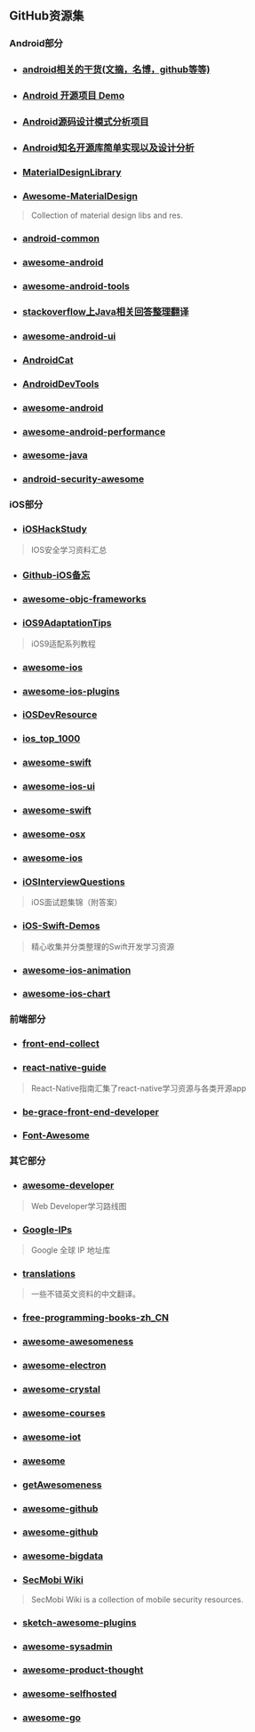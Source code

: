 ## GitHub资源集

### Android部分

* ### [android相关的干货(文摘，名博，github等等)](https://github.com/openproject/AndroidDigest)

* ### [Android 开源项目 Demo](https://github.com/android-cn/android-open-project-demo)

* ### [Android源码设计模式分析项目](https://github.com/simple-android-framework/android_design_patterns_analysis)

* ### [Android知名开源库简单实现以及设计分析](https://github.com/simple-android-framework-exchange/simple-android-opensource-framework)

* ### [MaterialDesignLibrary](https://github.com/navasmdc/MaterialDesignLibrary)

* ### [Awesome-MaterialDesign](https://github.com/lightSky/Awesome-MaterialDesign)
> Collection of material design libs and res.

* ### [android-common](https://github.com/Trinea/android-common)

* ### [awesome-android](https://github.com/JStumpp/awesome-android)

* ### [awesome-android-tools](https://github.com/wasabeef/awesome-android-tools)

* ### [stackoverflow上Java相关回答整理翻译](https://github.com/giantray/stackoverflow-java-top-qa)

* ### [awesome-android-ui](https://github.com/wasabeef/awesome-android-ui)

* ### [AndroidCat](http://www.androidcat.com/)

* ### [AndroidDevTools](https://github.com/inferjay/AndroidDevTools)

* ### [awesome-android](https://github.com/snowdream/awesome-android)

* ### [awesome-android-performance](https://github.com/Juude/awesome-android-performance)

* ### [awesome-java](https://github.com/akullpp/awesome-java)

* ### [android-security-awesome](https://github.com/ashishb/android-security-awesome)

### iOS部分

* ### [iOSHackStudy](https://github.com/pandazheng/IosHackStudy)
> IOS安全学习资料汇总

* ### [Github-iOS备忘](http://github.ibireme.com/github/list/ios/)

* ### [awesome-objc-frameworks](https://github.com/XCGit/awesome-objc-frameworks)

* ### [iOS9AdaptationTips](https://github.com/ChenYilong/iOS9AdaptationTips)
> iOS9适配系列教程

* ### [awesome-ios](https://github.com/Orion777/awesome-ios)

* ### [awesome-ios-plugins](https://github.com/sanketfirodiya/awesome-ios-plugins)

* ### [iOSDevResource](https://github.com/robotsu/iOSDevResource)

* ### [ios_top_1000](https://github.com/iamdaiyuan/ios_top_1000)

* ### [awesome-swift](https://github.com/Wolg/awesome-swift)

* ### [awesome-ios-ui](https://github.com/cjwirth/awesome-ios-ui)

* ### [awesome-swift](https://github.com/matteocrippa/awesome-swift)

* ### [awesome-osx](https://github.com/iCHAIT/awesome-osx)

* ### [awesome-ios](https://github.com/vsouza/awesome-ios)

* ### [iOSInterviewQuestions](https://github.com/ChenYilong/iOSInterviewQuestions)
> iOS面试题集锦（附答案）

* ### [iOS-Swift-Demos](https://github.com/Lax/iOS-Swift-Demos)
> 精心收集并分类整理的Swift开发学习资源

* ### [awesome-ios-animation](https://github.com/sxyx2008/awesome-ios-animation)

* ### [awesome-ios-chart](https://github.com/sxyx2008/awesome-ios-chart)



### 前端部分

* ### [front-end-collect](https://github.com/foru17/front-end-collect)

* ### [react-native-guide](https://github.com/ele828/react-native-guide)
> React-Native指南汇集了react-native学习资源与各类开源app

* ### [be-grace-front-end-developer](https://github.com/iamjoel/be-grace-front-end-developer)

* ### [Font-Awesome](https://github.com/FortAwesome/Font-Awesome)


### 其它部分

* ### [awesome-developer](https://github.com/phodal/awesome-developer)
> Web Developer学习路线图

* ### [Google-IPs](https://github.com/justjavac/Google-IPs)
> Google 全球 IP 地址库

* ### [translations](https://github.com/oldratlee/translations)
> 一些不错英文资料的中文翻译。

* ### [free-programming-books-zh_CN](https://github.com/justjavac/free-programming-books-zh_CN)

* ### [awesome-awesomeness](https://github.com/bayandin/awesome-awesomeness)

* ### [awesome-electron](https://github.com/sindresorhus/awesome-electron)

* ### [awesome-crystal](https://github.com/veelenga/awesome-crystal)

* ### [awesome-courses](https://github.com/prakhar1989/awesome-courses)

* ### [awesome-iot](https://github.com/phodal/awesome-iot)

* ### [awesome](https://github.com/sindresorhus/awesome)

* ### [getAwesomeness](https://github.com/panzhangwang/getAwesomeness)

* ### [awesome-github](https://github.com/Kikobeats/awesome-github)

* ### [awesome-github](https://github.com/fffaraz/awesome-github)

* ### [awesome-bigdata](https://github.com/onurakpolat/awesome-bigdata)

* ### [SecMobi Wiki](https://github.com/secmobi/wiki.secmobi.com)
> SecMobi Wiki is a collection of mobile security resources.

* ### [sketch-awesome-plugins](https://github.com/afc163/sketch-awesome-plugins)


* ### [awesome-sysadmin](https://github.com/kahun/awesome-sysadmin)


* ### [awesome-product-thought](https://github.com/voff12/awesome-product-thought)

* ### [awesome-selfhosted](https://github.com/Kickball/awesome-selfhosted)

* ### [awesome-go](https://github.com/avelino/awesome-go)
